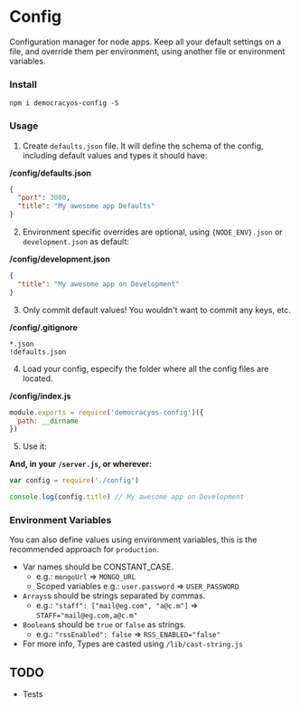 Config
======

Configuration manager for node apps. Keep all your default settings on a file,
and override them per environment, using another file or environment variables.

### Install

`npm i democracyos-config -S`

### Usage

1. Create `defaults.json` file. It will define the schema of the config,
including default values and types it should have:

**/config/defaults.json**
```json
{
  "port": 3000,
  "title": "My awesome app Defaults"
}
```

2. Environment specific overrides are optional, using `{NODE_ENV}.json` or
`development.json` as default:

**/config/development.json**
```json
{
  "title": "My awesome app on Development"
}
```

3. Only commit default values! You wouldn't want to commit any keys, etc.

**/config/.gitignore**
```
*.json
!defaults.json
```

4. Load your config, especify the folder where all the config files are located.

**/config/index.js**
```javascript
module.exports = require('democracyos-config')({
  path: __dirname
})
```

5. Use it:

**And, in your `/server.js`, or wherever:**
```javascript
var config = require('./config')

console.log(config.title) // My awesome app on Development
```

### Environment Variables

You can also define values using environment variables, this is the recommended
approach for `production`.

* Var names should be CONSTANT_CASE.
  * e.g.: `mongoUrl` => `MONGO_URL`
  * Scoped variables e.g.: `user.password` => `USER_PASSWORD`
* `Arrays`s should be strings separated by commas.
  * e.g.: `"staff": ["mail@eg.com", "a@c.m"]` => `STAFF="mail@eg.com,a@c.m"`
* `Boolean`s should be `true` or `false` as strings.
  * e.g.: `"rssEnabled": false` => `RSS_ENABLED="false"`
* For more info, Types are casted using `/lib/cast-string.js`

## TODO
* Tests
